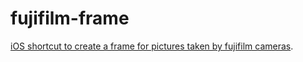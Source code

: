 # fujifilm-frame
[iOS shortcut to create a frame for pictures taken by fujifilm cameras](https://www.icloud.com/shortcuts/629009d757054c7aa6632cadc921ccd0).
